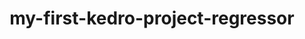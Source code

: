 ---
schema: default
title: my-first-kedro-project-regressor
organization: fakeOrg
notes: type = kedro_datasets.pickle.pickle_dataset.PickleDataset
resources:
  - name: my-first-kedro-project-regressor
    url: 'https://github.com/fakeOrg/fakeRepo/tree/main/data/06_models/regressor.pickle/2023-10-31T19.10.09.744Z/regressor.pickle'
    format: pickle
category:
  - 06-models
maintainer: 
maintainer_email: 
project:
  - my-first-kedro-project
preview: |
  
---